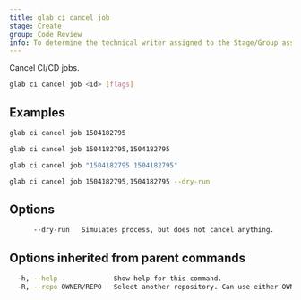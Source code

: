 ```yaml
---
title: glab ci cancel job
stage: Create
group: Code Review
info: To determine the technical writer assigned to the Stage/Group associated with this page, see https://about.gitlab.com/handbook/product/ux/technical-writing/#assignments
---
```


<!--
This documentation is auto generated by a script.
Please do not edit this file directly. Run `make gen-docs` instead.
-->

Cancel CI/CD jobs.

```bash title="terminal"
glab ci cancel job <id> [flags]
```

## Examples

```bash title="terminal"
glab ci cancel job 1504182795

glab ci cancel job 1504182795,1504182795

glab ci cancel job "1504182795 1504182795"

glab ci cancel job 1504182795,1504182795 --dry-run
```

## Options

```bash title="terminal"
      --dry-run   Simulates process, but does not cancel anything.
```

## Options inherited from parent commands

```bash title="terminal"
  -h, --help              Show help for this command.
  -R, --repo OWNER/REPO   Select another repository. Can use either OWNER/REPO or `GROUP/NAMESPACE/REPO` format. Also accepts full URL or Git URL.
```
